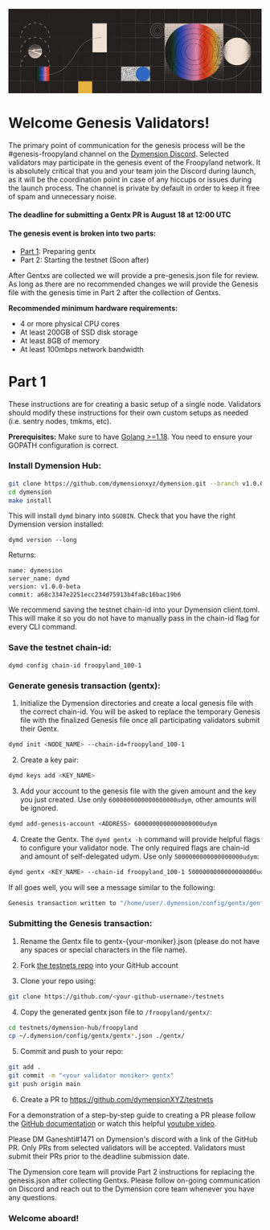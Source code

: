 ![Dymension Hub Genesis Validators](/static/img/froopyland-img.jpg)

# Welcome Genesis Validators!

The primary point of communication for the genesis process will be the #genesis-froopyland channel on the [Dymension Discord](https://discord.gg/dymension). Selected validators may participate in the genesis event of the Froopyland network. It is absolutely critical that you and your team join the Discord during launch, as it will be the coordination point in case of any hiccups or issues during the launch process. The channel is private by default in order to keep it free of spam and unnecessary noise.

#### The deadline for submitting a Gentx PR is August 18 at 12:00 UTC

#### The genesis event is broken into two parts:

-   [Part 1](/dymension-hub/froopyland/genesis_validators.md#part-1): Preparing gentx
-   Part 2: Starting the testnet (Soon after)

After Gentxs are collected we will provide a pre-genesis.json file for review. As long as there are no recommended changes we will provide the Genesis file with the genesis time in Part 2 after the collection of Gentxs.

**Recommended minimum hardware requirements:**

-   4 or more physical CPU cores
-   At least 200GB of SSD disk storage
-   At least 8GB of memory
-   At least 100mbps network bandwidth

# Part 1

These instructions are for creating a basic setup of a single node. Validators should modify these instructions for their own custom setups as needed (i.e. sentry nodes, tmkms, etc).

**Prerequisites:** Make sure to have [Golang >=1.18](https://golang.org/). You need to ensure your GOPATH configuration is correct.

### Install Dymension Hub:

```sh
git clone https://github.com/dymensionxyz/dymension.git --branch v1.0.0-beta
cd dymension
make install
```

This will install `dymd` binary into `$GOBIN`. Check that you have the right Dymension version installed:

```
dymd version --long
```

Returns:

```
name: dymension
server_name: dymd
version: v1.0.0-beta
commit: a68c3347e2251ecc234d75913b4fa8c16bac19b6
```

We recommend saving the testnet chain-id into your Dymension client.toml. This will make it so you do not have to manually pass in the chain-id flag for every CLI command.

### Save the testnet chain-id:

```
dymd config chain-id froopyland_100-1
```

### Generate genesis transaction (gentx):

1. Initialize the Dymension directories and create a local genesis file with the correct chain-id. You will be asked to replace the temporary Genesis file with the finalized Genesis file once all participating validators submit their Gentx.

```bash
dymd init <NODE_NAME> --chain-id=froopyland_100-1
```

2. Create a key pair:

```bash
dymd keys add <KEY_NAME>
```

3. Add your account to the genesis file with the given amount and the key you just created. Use only `6000000000000000000udym`, other amounts will be ignored.

```bash
dymd add-genesis-account <ADDRESS> 6000000000000000000udym
```

4. Create the Gentx. The `dymd gentx -h` command will provide helpful flags to configure your validator node. The only required flags are chain-id and amount of self-delegated udym. Use only `5000000000000000000udym`:

```bash
dymd gentx <KEY_NAME> --chain-id froopyland_100-1 5000000000000000000udym
```

If all goes well, you will see a message similar to the following:

```bash
Genesis transaction written to "/home/user/.dymension/config/gentx/gentx-******.json"
```

### Submitting the Genesis transaction:

1. Rename the Gentx file to gentx-{your-moniker}.json (please do not have any spaces or special characters in the file name).

2. Fork [the testnets repo](https://github.com/dymensionXYZ/testnets/) into your GitHub account

3. Clone your repo using:

```bash
git clone https://github.com/<your-github-username>/testnets
```

4. Copy the generated gentx json file to `/froopyland/gentx/`:

```bash
cd testnets/dymension-hub/froopyland
cp ~/.dymension/config/gentx/gentx*.json ./gentx/
```

5. Commit and push to your repo:

```bash
git add .
git commit -m "<your validator moniker> gentx"
git push origin main
```

6. Create a PR to https://github.com/dymensionXYZ/testnets

For a demonstration of a step-by-step guide to creating a PR please follow the [GitHub documentation](https://docs.github.com/en/pull-requests/collaborating-with-pull-requests/proposing-changes-to-your-work-with-pull-requests/creating-a-pull-request-from-a-fork) or watch this helpful [youtube video](https://www.youtube.com/watch?v=a_FLqX3vGR4).

Please DM Ganeshti#1471 on Dymension's discord with a link of the GitHub PR. Only PRs from selected validators will be accepted. Validators must submit their PRs prior to the deadline submission date.

The Dymension core team will provide Part 2 instructions for replacing the genesis.json after collecting Gentxs. Please follow on-going communication on Discord and reach out to the Dymension core team whenever you have any questions.

### Welcome aboard!
